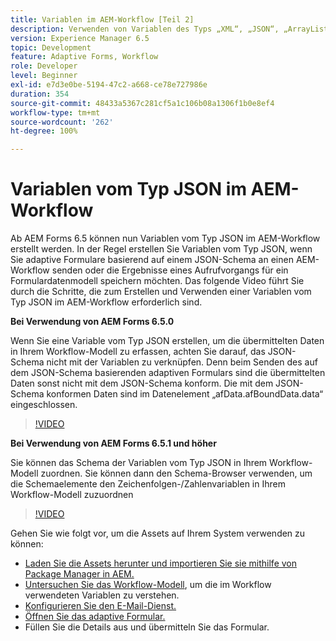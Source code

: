 ```yaml
---
title: Variablen im AEM-Workflow [Teil 2]
description: Verwenden von Variablen des Typs „XML“, „JSON“, „ArrayList“ und „Document“ in einem AEM-Workflow
version: Experience Manager 6.5
topic: Development
feature: Adaptive Forms, Workflow
role: Developer
level: Beginner
exl-id: e7d3e0be-5194-47c2-a668-ce78e727986e
duration: 354
source-git-commit: 48433a5367c281cf5a1c106b08a1306f1b0e8ef4
workflow-type: tm+mt
source-wordcount: '262'
ht-degree: 100%

---
```


# Variablen vom Typ JSON im AEM-Workflow

Ab AEM Forms 6.5 können nun Variablen vom Typ JSON im AEM-Workflow erstellt werden. In der Regel erstellen Sie Variablen vom Typ JSON, wenn Sie adaptive Formulare basierend auf einem JSON-Schema an einen AEM-Workflow senden oder die Ergebnisse eines Aufrufvorgangs für ein Formulardatenmodell speichern möchten. Das folgende Video führt Sie durch die Schritte, die zum Erstellen und Verwenden einer Variablen vom Typ JSON im AEM-Workflow erforderlich sind.

**Bei Verwendung von AEM Forms 6.5.0**

Wenn Sie eine Variable vom Typ JSON erstellen, um die übermittelten Daten in Ihrem Workflow-Modell zu erfassen, achten Sie darauf, das JSON-Schema nicht mit der Variablen zu verknüpfen. Denn beim Senden des auf dem JSON-Schema basierenden adaptiven Formulars sind die übermittelten Daten sonst nicht mit dem JSON-Schema konform. Die mit dem JSON-Schema konformen Daten sind im Datenelement „afData.afBoundData.data“ eingeschlossen.

>[!VIDEO](https://video.tv.adobe.com/v/26444?quality=12&learn=on)


**Bei Verwendung von AEM Forms 6.5.1 und höher**

Sie können das Schema der Variablen vom Typ JSON in Ihrem Workflow-Modell zuordnen. Sie können dann den Schema-Browser verwenden, um die Schemaelemente den Zeichenfolgen-/Zahlenvariablen in Ihrem Workflow-Modell zuzuordnen

>[!VIDEO](https://video.tv.adobe.com/v/28097?quality=12&learn=on)

Gehen Sie wie folgt vor, um die Assets auf Ihrem System verwenden zu können:

* [Laden Sie die Assets herunter und importieren Sie sie mithilfe von Package Manager in AEM.](assets/jsonandstringvariable.zip)
* [Untersuchen Sie das Workflow-Modell](http://localhost:4502/editor.html/conf/global/settings/workflow/models/jsonvariable.html), um die im Workflow verwendeten Variablen zu verstehen.
* [Konfigurieren Sie den E-Mail-Dienst.](https://helpx.adobe.com/de/experience-manager/6-5/sites/administering/using/notification.html#ConfiguringtheMailService)
* [Öffnen Sie das adaptive Formular.](http://localhost:4502/content/dam/formsanddocuments/afbasedonjson/jcr:content?wcmmode=disabled)
* Füllen Sie die Details aus und übermitteln Sie das Formular.
